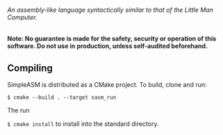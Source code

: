 ###### An assembly-like language syntactically similar to that of the Little Man Computer.

**Note: No guarantee is made for the safety, security or operation of this software. Do not use in production, unless self-audited beforehand.**

## Compiling

SimpleASM is distributed as a CMake project. To build, clone and run:

`$ cmake --build . --target sasm_run`

The run

`$ cmake install` to install into the standard directory.